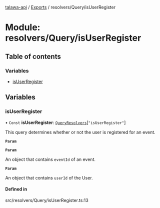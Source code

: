 [talawa-api](../README.md) / [Exports](../modules.md) / resolvers/Query/isUserRegister

# Module: resolvers/Query/isUserRegister

## Table of contents

### Variables

- [isUserRegister](resolvers_Query_isUserRegister.md#isuserregister)

## Variables

### isUserRegister

• `Const` **isUserRegister**: [`QueryResolvers`](types_generatedGraphQLTypes.md#queryresolvers)[``"isUserRegister"``]

This query determines whether or not the user is registered for an event.

**`Param`**

**`Param`**

An object that contains `eventId` of an event.

**`Param`**

An object that contains `userId` of the User.

#### Defined in

src/resolvers/Query/isUserRegister.ts:13
